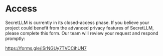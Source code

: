 # Access

SecretLLM is currently in its closed-access phase. If you believe your project could benefit from the advanced privacy features of SecretLLM, please complete this form. Our team will review your request and respond promptly:

https://forms.gle/iSrNGUy7TVCCihUN7

